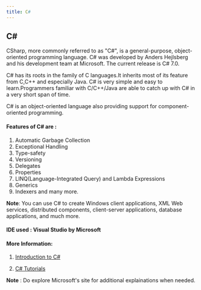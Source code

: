 ```yaml
---
title: C#
---
```

## C#

CSharp, more commonly referred to as "C#", is a general-purpose, object-oriented programming language. C# was developed by Anders Hejlsberg and his development team at Microsoft. The current release is C# 7.0.

C# has its roots in the family of C languages.It inherits most of its feature from C,C++ and especially Java. C# is very simple and easy to learn.Programmers familiar with C/C++/Java are able to catch up with C# in a very short span of time.

C# is an object-oriented language also providing support for component-oriented programming.

#### Features of C# are :
1) Automatic Garbage Collection
2) Exceptional Handling
3) Type-safety
4) Versioning
5) Delegates
6) Properties
7) LINQ(Language-Integrated Query) and Lambda Expressions
8) Generics
9) Indexers and many more.

**Note**: You can use C# to create Windows client applications, XML Web services, distributed components, client-server applications, database applications, and much more.

#### IDE used : Visual Studio  by Microsoft

#### More Information:
1) [Introduction to C#](https://docs.microsoft.com/en-us/dotnet/csharp/getting-started/introduction-to-the-csharp-language-and-the-net-framework)

2) [C# Tutorials](https://www.microsoft.com/net/tutorials/csharp/getting-started)

****Note**** : Do explore Microsoft's site for additional explainations when needed. 



